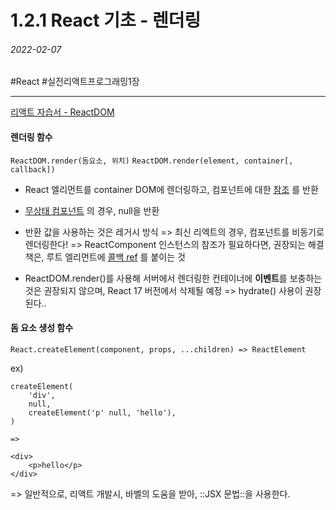 # 1.2.1 React 기초 - 렌더링
###### 2022-02-07
#React #실전리액트프로그래밍1장
- - - -
[리액트 자습서 - ReactDOM](https://ko.reactjs.org/docs/react-dom.html#render)

#### 렌더링 함수
`ReactDOM.render(돔요소, 위치)`
`ReactDOM.render(element, container[, callback])`

- React 엘리먼트를 container DOM에 렌더링하고, 컴포넌트에 대한 [참조](https://ko.reactjs.org/docs/more-about-refs.html) 를 반환
- [무상태 컴포넌트](https://ko.reactjs.org/docs/components-and-props.html#function-and-class-components) 의 경우, null을 반환

- 반환 값을 사용하는 것은 레거시 방식
=> 최신 리엑트의 경우, 컴포넌트를 비동기로 렌더링한다!
=> ReactComponent 인스턴스의 참조가 필요하다면, 권장되는 해결책은, 루트 엘리먼트에  [콜백 ref](https://ko.reactjs.org/docs/refs-and-the-dom.html#callback-refs) 를 붙이는 것

- ReactDOM.render()를 사용해 서버에서 렌더링한 컨테이너에 **이벤트**를 보충하는 것은 권장되지 않으며, React 17 버전에서 삭제될 예정
=> hydrate() 사용이 권장된다..

#### 돔 요소 생성 함수
`React.createElement(component, props, ...children) => ReactElement`

ex)
```
createElement(
	'div',
	null,
	createElement('p' null, 'hello'),
)

=>

<div>
	<p>hello</p>
</div>
```

=> 일반적으로, 리액트 개발시, 바벨의 도움을 받아, ::JSX 문법::을 사용한다.

